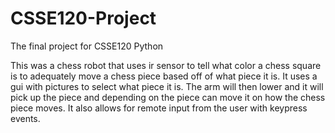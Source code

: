 # CSSE120-Project
The final project for CSSE120 Python 

This was a chess robot that uses ir sensor to tell what color a chess square is to adequately move a chess piece based off of what piece it is. It uses a gui with pictures to select what piece it is. The arm will then lower and it will pick up the piece and depending on the piece can move it on how the chess piece moves. It also allows for remote input from the user with keypress events. 
